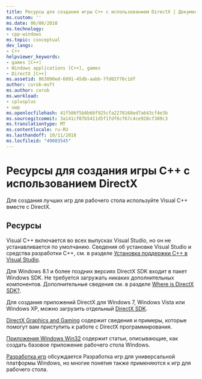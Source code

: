 ```yaml
---
title: Ресурсы для создания игры C++ с использованием DirectX | Документация Майкрософт
ms.custom: ''
ms.date: 06/08/2018
ms.technology:
- cpp-windows
ms.topic: conceptual
dev_langs:
- C++
helpviewer_keywords:
- games [C++]
- Windows applications [C++], games
- DirectX [C++]
ms.assetid: 863090ed-6091-45db-aabb-7fd02f76c1df
author: corob-msft
ms.author: corob
ms.workload:
- cplusplus
- uwp
ms.openlocfilehash: 41f506f5b8b60f925cfa2270168ed7a643cf4e3b
ms.sourcegitcommit: 3a141cf07b5411d5f1fdf6cf67c4ce928cf389c3
ms.translationtype: MT
ms.contentlocale: ru-RU
ms.lasthandoff: 10/11/2018
ms.locfileid: "49083545"
---
```

# <a name="resources-for-creating-a-c-game-using-directx"></a>Ресурсы для создания игры C++ с использованием DirectX

Для создания лучших игр для рабочего стола используйте Visual C++ вместе с DirectX.

## <a name="resources"></a>Ресурсы

Visual C++ включается во всех выпусках Visual Studio, но он не устанавливается по умолчанию. Сведения об установке Visual Studio и средства разработки C++, см. в разделе [Установка поддержки C++ в Visual Studio](../build/vscpp-step-0-installation.md).

Для Windows 8.1 и более поздних версиях DirectX SDK входит в пакет Windows SDK. Не требуется загружать никаких дополнительных компонентов. Дополнительные сведения см. в разделе [Where is DirectX SDK?](https://msdn.microsoft.com/library/windows/desktop/ee663275.aspx).

Для создания приложений DirectX для Windows 7, Windows Vista или Windows XP, можно загрузить отдельный [DirectX SDK](http://www.microsoft.com/download/details.aspx?displaylang=en&id=6812).

[DirectX Graphics and Gaming](https://msdn.microsoft.com/library/windows/desktop/ee663274) содержит сведения и примеры, которые помогут вам приступить к работе с DirectX программирования.

[Приложения Windows Win32](../windows/windows-desktop-applications-cpp.md) содержит статьи, описывающие, как создать базовое приложение рабочего стола Windows.

[Разработка игр](https://msdn.microsoft.com/library/windows/apps/hh452744.aspx) обсуждается Разработка игр для универсальной платформы Windows, но многие понятия также применяются к игр для рабочего стола.
